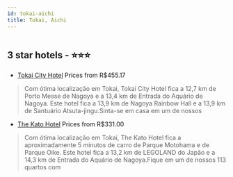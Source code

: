 ```yaml
---
id: tokai-aichi
title: Tokai, Aichi
---
```


<center><img src="https://i.travelapi.com/hotels/17000000/16710000/16701500/16701479/617a1593_z.jpg" alt="" /></center>


##  3 star hotels - ⭐️⭐️⭐️

-    [Tokai City Hotel](https://www.hurb.com/br/aud/https://www.hurb.com/br/hotels/tokai/tokai-city-hotel-HT-ZC22?cmp=18055) Prices from R$455.17
   > Com ótima localização em Tokai, Tokai City Hotel fica a 12,7 km de Porto Messe de Nagoya e a 13,4 km de Entrada do Aquário de Nagoya.  Este hotel fica a 13,9 km de Nagoya Rainbow Hall e a 13,9 km de Santuário Atsuta-jingu.Sinta-se em casa em um de nossos 
-    [The Kato Hotel](https://www.hurb.com/br/aud/https://www.hurb.com/br/hotels/tokai/the-kato-hotel-HT-MWIK?cmp=18055) Prices from R$331.00
   > Com ótima localização em Tokai, The Kato Hotel fica a aproximadamente 5 minutos de carro de Parque Motohama e de Parque Oike.  Este hotel fica a 13,2 km de LEGOLAND do Japão e a 14,3 km de Entrada do Aquário de Nagoya.Fique em um de nossos 113 quartos com
